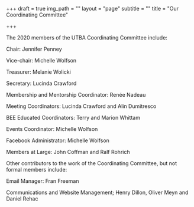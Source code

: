 +++
draft = true
img_path = ""
layout = "page"
subtitle = ""
title = "Our Coordinating Committee"

+++

The 2020 members of the UTBA Coordinating Committee include:

Chair: Jennifer Penney

Vice-chair: Michelle Wolfson

Treasurer: Melanie Wolicki

Secretary: Lucinda Crawford

Membership and Mentorship Coordinator: Renée Nadeau

Meeting Coordinators: Lucinda Crawford and Alin Dumitresco

BEE Educated Coordinators: Terry and Marion Whittam

Events Coordinator: Michelle Wolfson

Facebook Administrator: Michelle Wolfson

Members at Large: John Coffman and Ralf Rohrich

Other contributors to the work of the Coordinating Committee, but not formal members include:

Email Manager: Fran Freeman

Communications and Website Management; Henry Dillon, Oliver Meyn and Daniel Rehac